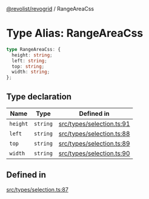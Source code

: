 [@revolist/revogrid](README.md) / RangeAreaCss

# Type Alias: RangeAreaCss

```ts
type RangeAreaCss: {
  height: string;
  left: string;
  top: string;
  width: string;
};
```

## Type declaration

| Name | Type | Defined in |
| ------ | ------ | ------ |
| `height` | `string` | [src/types/selection.ts:91](https://github.com/revolist/revogrid/blob/424884a9332ccde4a5d40c39536fe61d1ccacbfc/src/types/selection.ts#L91) |
| `left` | `string` | [src/types/selection.ts:88](https://github.com/revolist/revogrid/blob/424884a9332ccde4a5d40c39536fe61d1ccacbfc/src/types/selection.ts#L88) |
| `top` | `string` | [src/types/selection.ts:89](https://github.com/revolist/revogrid/blob/424884a9332ccde4a5d40c39536fe61d1ccacbfc/src/types/selection.ts#L89) |
| `width` | `string` | [src/types/selection.ts:90](https://github.com/revolist/revogrid/blob/424884a9332ccde4a5d40c39536fe61d1ccacbfc/src/types/selection.ts#L90) |

## Defined in

[src/types/selection.ts:87](https://github.com/revolist/revogrid/blob/424884a9332ccde4a5d40c39536fe61d1ccacbfc/src/types/selection.ts#L87)
